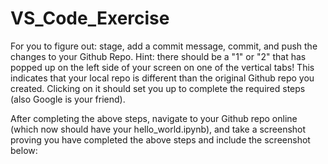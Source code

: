 # VS_Code_Exercise

For you to figure out: stage, add a commit message, commit, and push the changes to your Github Repo. Hint: there should be a "1" or "2" that has popped up on the left side of your screen on one of the vertical tabs! This indicates that your local repo is different than the original Github repo you created. Clicking on it should set you up to complete the required steps (also Google is your friend).

After completing the above steps, navigate to your Github repo online (which now should have your hello_world.ipynb), and take a screenshot proving you have completed the above steps and include the screenshot below:
